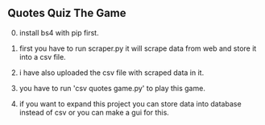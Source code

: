 ## Quotes Quiz The Game

0) install bs4 with pip first.

1) first you have to run scraper.py it will scrape data from web and store it into a csv file.

2) i have also uploaded the csv file with scraped data in it.

3) you have to run 'csv quotes game.py' to play this game.

4) if you want to expand this project you can store data into database instead of csv or you can make a gui for this.
